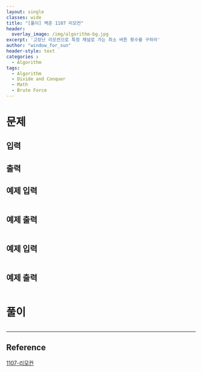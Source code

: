 ```yaml
--- 
layout: single
classes: wide
title: "[풀이] 백준 1107 리모컨"
header:
  overlay_image: /img/algorithm-bg.jpg
excerpt: '고장난 리모컨으로 특정 채널로 가는 최소 버튼 횟수를 구하라'
author: "window_for_sun"
header-style: text
categories :
  - Algorithm
tags:
  - Algorithm
  - Divide and Conquer
  - Math
  - Brute Force
---  
```


# 문제

## 입력

## 출력

## 예제 입력

```
```  

## 예제 출력

```
```  

## 예제 입력

```
```  

## 예제 출력

```
```  

# 풀이

```java
```  

---
## Reference
[1107-리모컨](https://www.acmicpc.net/problem/1107)  
